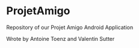 # ProjetAmigo
Repository of our Projet Amigo Android Application

Wrote by Antoine Toenz and Valentin Sutter
